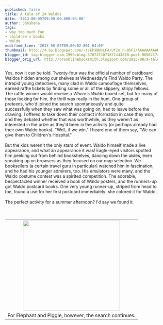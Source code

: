```yaml
---
published: false
title: A tale of 24 Waldos
date: '2013-08-05T09:00:00.000-04:00'
author: Shoshana
tags:
- way too much fun
- children's books
- Waldo
modified_time: '2013-08-05T09:00:02.801-04:00'
thumbnail: http://4.bp.blogspot.com/-tsEP1BWoLF4/Uf2o_n-D5FI/AAAAAAAAAKo/mDvGpMbn-3M/s72-c/waldo+elephant+piggie.jpg
blogger_id: tag:blogger.com,1999:blog-5767374071871443859.post-9056217433230002701
blogger_orig_url: http://brooklinebooksmith.blogspot.com/2013/08/a-tale-of-24-waldos.html
---
```


Yes, now it can be told. Twenty-four was the official number of cardboard Waldos hidden among our shelves at Wednesday's Find Waldo Party.&nbsp;The intrepid young detectives, many clad in Waldo camouflage themselves, earned raffle tickets by finding some or all of the slippery, stripy fellows. The raffle winner would receive a <i>Where's Waldo</i> boxed set, but for many of those looking for him, the thrill was really&nbsp;in the hunt. One group of preteens, who'd joined the search&nbsp;spontaneously and quite successfully&nbsp;when they saw what was going on, had to leave before the drawing. I offered to take down their contact information in case they won, and they debated whether&nbsp;that was worthwhile, as they weren't as interested in the prize as they'd been in the activity (or perhaps already had their own Waldo books). "Well, if we win," I heard one of them say, "We can give them to Children's Hospital."<br /><br />But the kids weren't the only stars of event. Waldo himself made a live appearance, and what an appearance it was! Eagle-eyed visitors spotted him peeking out from behind bookshelves, dancing down the aisles, even sneaking up on browsers as they focused on our map selection. We booksellers (a certain travel guru in particular) watched him in fascination, and he had his younger admirers, too. His emulators were many, and the Waldo costume contest was a spirited competition. The adorable, bespectacled winner received a book of Waldo posters, and the runners-up got Waldo postcard books. One very young runner-up, striped from head to toe, found a use for her first postcard immediately: she colored it for Waldo.<br /><br />The&nbsp;perfect&nbsp;activity for a summer afternoon? I'd say we found it.<br /><br /><br /><table align="center" cellpadding="0" cellspacing="0" class="tr-caption-container" style="margin-left: auto; margin-right: auto; text-align: center;"><tbody><tr><td style="text-align: center;"><a href="http://4.bp.blogspot.com/-tsEP1BWoLF4/Uf2o_n-D5FI/AAAAAAAAAKo/mDvGpMbn-3M/s1600/waldo+elephant+piggie.jpg" imageanchor="1" style="margin-left: auto; margin-right: auto;"><img border="0" height="296" src="http://4.bp.blogspot.com/-tsEP1BWoLF4/Uf2o_n-D5FI/AAAAAAAAAKo/mDvGpMbn-3M/s320/waldo+elephant+piggie.jpg" width="320" /></a></td></tr><tr><td class="tr-caption" style="text-align: center;">For Elephant and Piggie, however, the search continues.</td></tr></tbody></table>